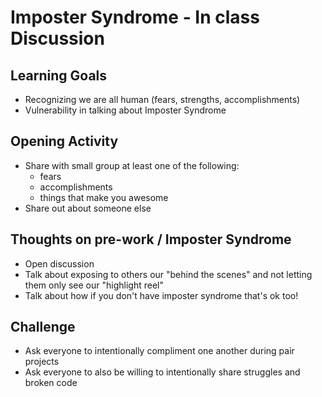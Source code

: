 # Imposter Syndrome - In class Discussion

## Learning Goals
+ Recognizing we are all human (fears, strengths, accomplishments)
+ Vulnerability in talking about Imposter Syndrome

## Opening Activity
+ Share with small group at least one of the following:
  + fears
  + accomplishments
  + things that make you awesome
+ Share out about someone else

## Thoughts on pre-work / Imposter Syndrome
+ Open discussion
+ Talk about exposing to others our "behind the scenes" and not letting them only see our "highlight reel"
+ Talk about how if you don't have imposter syndrome that's ok too!

## Challenge
+ Ask everyone to intentionally compliment one another during pair projects
+ Ask everyone to also be willing to intentionally share struggles and broken code
